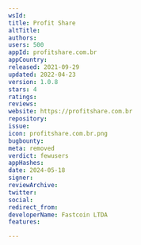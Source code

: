 ```yaml
---
wsId: 
title: Profit Share
altTitle: 
authors: 
users: 500
appId: profitshare.com.br
appCountry: 
released: 2021-09-29
updated: 2022-04-23
version: 1.0.8
stars: 4
ratings: 
reviews: 
website: https://profitshare.com.br
repository: 
issue: 
icon: profitshare.com.br.png
bugbounty: 
meta: removed
verdict: fewusers
appHashes: 
date: 2024-05-18
signer: 
reviewArchive: 
twitter: 
social: 
redirect_from: 
developerName: Fastcoin LTDA
features: 

---
```


